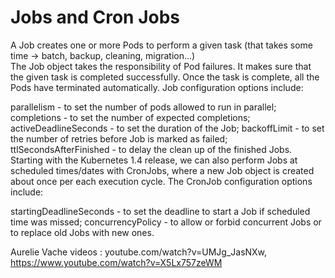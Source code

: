 # Jobs and Cron Jobs

A Job creates one or more Pods to perform a given task (that takes some time -> batch, backup, cleaning, migration...)  
The Job object takes the responsibility of Pod failures. It makes sure that the given task is completed successfully. Once the task is complete, all the Pods have terminated automatically. Job configuration options include:

parallelism - to set the number of pods allowed to run in parallel;
completions - to set the number of expected completions;
activeDeadlineSeconds - to set the duration of the Job;
backoffLimit - to set the number of retries before Job is marked as failed;
ttlSecondsAfterFinished - to delay the clean up of the finished Jobs.
Starting with the Kubernetes 1.4 release, we can also perform Jobs at scheduled times/dates with CronJobs, where a new Job object is created about once per each execution cycle. The CronJob configuration options include:

startingDeadlineSeconds - to set the deadline to start a Job if scheduled time was missed;
concurrencyPolicy - to allow or forbid concurrent Jobs or to replace old Jobs with new ones. 

Aurelie Vache videos : youtube.com/watch?v=UMJg_JasNXw, https://www.youtube.com/watch?v=X5Lx757zeWM
